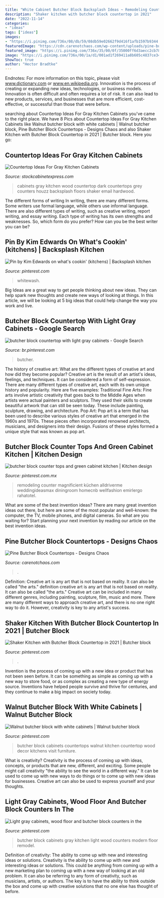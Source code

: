 ```yaml
---
title: "White Cabinet Butcher Block Backsplash Ideas ~ Remodeling Counter Magnificient Küchen Alldriverme Weddingideasmax Diningroom Homecnb Wellfashion Emirlergo Rahatotel"
description: "Shaker kitchen with butcher block countertop in 2021"
date: "2022-11-14"
categories:
- "ideas"
tags: ["ideas"]
images:
- "https://i.pinimg.com/736x/08/db/59/08db59e02662f9d416f1afb1597b9344.jpg"
featuredImage: "https://cdn.carenotchaos.com/wp-content/uploads/pine-butcher-block-countertops_547654.jpg"
featured_image: "https://i.pinimg.com/736x/35/00/0f/35000ff6d3aecc2cb78c23efd75d3426.jpg"
image: "https://i.pinimg.com/736x/00/1a/d1/001ad1f269411a8b605c4837ce343b38.jpg"
ShowToc: true
author: "Hector Bradtke"
---
```



Endnotes: For more information on this topic, please visit www.dictionary.com or www.en.wikipedia.org.
Innovation is the process of creating or expanding new ideas, technologies, or business models. Innovation is often difficult and often requires a lot of risk. It can also lead to new products, services, and businesses that are more efficient, cost-effective, or successful than those that were before.

	

		
searching about Countertop Ideas For Gray Kitchen Cabinets you've came to the right place. We have 8 Pics about Countertop Ideas For Gray Kitchen Cabinets like Walnut butcher block with white cabinets | Walnut butcher block, Pine Butcher Block Countertops - Designs Chaos and also Shaker Kitchen with Butcher Block Countertop in 2021 | Butcher block. Here you go:
		
    
## Countertop Ideas For Gray Kitchen Cabinets

<img loading=lazy src="http://www.stockcabinetexpress.com/blog/wp-content/uploads/2017/03/gray-cabinets-wood-countertop-houzz.jpg" onerror="this.onerror=null;this.src='https://tse4.mm.bing.net/th?id=OIP.U9Je9kdSl4pHPLtLHnImOwHaF7&amp;pid=15.1';" alt="Countertop Ideas For Gray Kitchen Cabinets">

_Source: stockcabinetexpress.com_

>cabinets gray kitchen wood countertop dark countertops grey counters houzz backsplash floors shaker email hardwood. 

	

The different forms of writing
In writing, there are many different forms. Some writers use formal language, while others use informal language. There are also different types of writing, such as creative writing, report writing, and essay writing. Each type of writing has its own strengths and weaknesses. So, which form do you prefer? How can you be the best writer you can be?

    
## Pin By Kim Edwards On What&#039;s Cookin&#039; (kitchens) | Backsplash Kitchen

<img loading=lazy src="https://i.pinimg.com/736x/7b/9e/d6/7b9ed679b0a681d87dceb924219e2e83.jpg" onerror="this.onerror=null;this.src='https://tse1.mm.bing.net/th?id=OIP.ds7ajLqhI8Ht5D9trqO_yAHaIv&amp;pid=15.1';" alt="Pin by Kim Edwards on what&#039;s cookin&#039; (kitchens) | Backsplash kitchen">

_Source: pinterest.com_

>whitewash. 

	

Big Ideas are a great way to get people thinking about new ideas. They can help spark new thoughts and create new ways of looking at things. In this article, we will be looking at 5 big ideas that could help change the way you work and live.

    
## Butcher Block Countertop With Light Gray Cabinets - Google Search

<img loading=lazy src="https://i.pinimg.com/736x/35/00/0f/35000ff6d3aecc2cb78c23efd75d3426.jpg" onerror="this.onerror=null;this.src='https://tse2.mm.bing.net/th?id=OIP.Ylkowgv7nFfpe83cP7asRwHaKI&amp;pid=15.1';" alt="butcher block countertop with light gray cabinets - Google Search">

_Source: br.pinterest.com_

>butcher. 

	

The history of creative art: What are the different types of creative art and how did they become popular?
Creative art is the result of an artist's ideas, feelings, and techniques. It can be considered a form of self-expression. There are many different types of creative art, each with its own unique history and popularity. Here are five examples:
Traditional Fine Arts: Fine arts involve artistic creativity that goes back to the Middle Ages when artists were actual painters and sculptors. They used their skills to create beautiful artwork that can still be seen today. These include painting, sculpture, drawing, and architecture. Pop Art: Pop art is a term that has been used to describe various styles of creative art that emerged in the 1960s and 1970s. These pieces often incorporated renowned architects, musicians, and designers into their design. Fusions of these styles formed a unique style that was known as pop art.

    
## Butcher Block Counter Tops And Green Cabinet Kitchen | Kitchen Design

<img loading=lazy src="https://i.pinimg.com/736x/97/5a/29/975a29f0238b384129839832a1ebdbd4.jpg" onerror="this.onerror=null;this.src='https://tse3.mm.bing.net/th?id=OIP.rhbF5fNxa6989yMXcLZ_GgHaHk&amp;pid=15.1';" alt="butcher block counter tops and green cabinet kitchen | Kitchen design">

_Source: pinterest.com.mx_

>remodeling counter magnificient küchen alldriverme weddingideasmax diningroom homecnb wellfashion emirlergo rahatotel. 

	

What are some of the best invention ideas?
There are many great invention ideas out there, but here are some of the most popular and well-known: the computer, the TV, mobile phones, and digital cameras. So what are you waiting for? Start planning your next invention by reading our article on the best invention ideas.

    
## Pine Butcher Block Countertops - Designs Chaos

<img loading=lazy src="https://cdn.carenotchaos.com/wp-content/uploads/pine-butcher-block-countertops_547654.jpg" onerror="this.onerror=null;this.src='https://tse3.mm.bing.net/th?id=OIP.ej4KG5tZVN5pmOG4LJ4nSQHaFl&amp;pid=15.1';" alt="Pine Butcher Block Countertops - Designs Chaos">

_Source: carenotchaos.com_

>. 

	

Definition: Creative art is any art that is not based on reality. It can also be called "the arts."
definition creative art is any art that is not based on reality. It can also be called "the arts." Creative art can be included in many different genres, including painting, sculpture, film, music and more. There are many different ways to approach creative art, and there is no one right way to do it. However, creativity is key to any artist's success.

    
## Shaker Kitchen With Butcher Block Countertop In 2021 | Butcher Block

<img loading=lazy src="https://i.pinimg.com/736x/08/db/59/08db59e02662f9d416f1afb1597b9344.jpg" onerror="this.onerror=null;this.src='https://tse4.mm.bing.net/th?id=OIP.yQn9T8L6EtVwYlxNutc6AQHaLH&amp;pid=15.1';" alt="Shaker Kitchen with Butcher Block Countertop in 2021 | Butcher block">

_Source: pinterest.com_

>. 

	

Invention is the process of coming up with a new idea or product that has not been seen before. It can be something as simple as coming up with a new way to store food, or as complex as creating a new type of energy source. Inventions have helped people survive and thrive for centuries, and they continue to make a big impact on society today.

    
## Walnut Butcher Block With White Cabinets | Walnut Butcher Block

<img loading=lazy src="https://i.pinimg.com/736x/00/1a/d1/001ad1f269411a8b605c4837ce343b38.jpg" onerror="this.onerror=null;this.src='https://tse3.mm.bing.net/th?id=OIP.C06g25NYTuyURsIZxGSNpAHaJ3&amp;pid=15.1';" alt="Walnut butcher block with white cabinets | Walnut butcher block">

_Source: pinterest.com_

>butcher block cabinets countertops walnut kitchen countertop wood decor kitchens visit furniture. 

	

What is creativity?
Creativity is the process of coming up with ideas, concepts, or products that are new, different, and exciting. Some people might call creativity "the ability to see the world in a different way." It can be used to come up with new ways to do things or to come up with new ideas for businesses. Creative art can also be used to express yourself and your thoughts.

    
## Light Gray Cabinets, Wood Floor And Butcher Block Counters In The

<img loading=lazy src="https://i.pinimg.com/736x/83/1b/3a/831b3ad774f2c4e0c39f21245ce641ee.jpg" onerror="this.onerror=null;this.src='https://tse3.mm.bing.net/th?id=OIP.zcqJA80o1jQ_SSFpkhG49AHaJ4&amp;pid=15.1';" alt="Light gray cabinets, wood floor and butcher block counters in the">

_Source: pinterest.com_

>butcher block cabinets gray kitchen light wood counters modern floor remodel. 

	

Definition of creativity: The ability to come up with new and interesting ideas or solutions.
Creativity is the ability to come up with new and interesting ideas or solutions. This could be anything from coming up with a new marketing plan to coming up with a new way of looking at an old problem. It can also be referring to any form of creativity, such as musicians, artists, or authors. The key is to have the ability to think outside the box and come up with creative solutions that no one else has thought of before.

